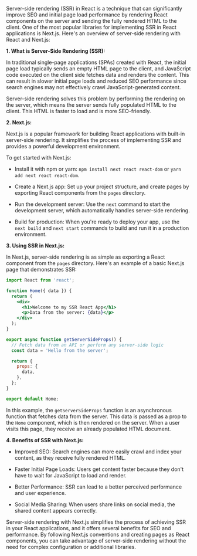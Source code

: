 Server-side rendering (SSR) in React is a technique that can significantly improve SEO and initial page load performance by rendering React components on the server and sending the fully rendered HTML to the client. One of the most popular libraries for implementing SSR in React applications is Next.js. Here's an overview of server-side rendering with React and Next.js:

**1. What is Server-Side Rendering (SSR):**

In traditional single-page applications (SPAs) created with React, the initial page load typically sends an empty HTML page to the client, and JavaScript code executed on the client side fetches data and renders the content. This can result in slower initial page loads and reduced SEO performance since search engines may not effectively crawl JavaScript-generated content.

Server-side rendering solves this problem by performing the rendering on the server, which means the server sends fully populated HTML to the client. This HTML is faster to load and is more SEO-friendly.

**2. Next.js:**

Next.js is a popular framework for building React applications with built-in server-side rendering. It simplifies the process of implementing SSR and provides a powerful development environment.

To get started with Next.js:

- Install it with npm or yarn: `npm install next react react-dom` or `yarn add next react react-dom`.

- Create a Next.js app: Set up your project structure, and create pages by exporting React components from the `pages` directory.

- Run the development server: Use the `next` command to start the development server, which automatically handles server-side rendering.

- Build for production: When you're ready to deploy your app, use the `next build` and `next start` commands to build and run it in a production environment.

**3. Using SSR in Next.js:**

In Next.js, server-side rendering is as simple as exporting a React component from the `pages` directory. Here's an example of a basic Next.js page that demonstrates SSR:

```jsx
import React from 'react';

function Home({ data }) {
  return (
    <div>
      <h1>Welcome to my SSR React App</h1>
      <p>Data from the server: {data}</p>
    </div>
  );
}

export async function getServerSideProps() {
  // Fetch data from an API or perform any server-side logic
  const data = 'Hello from the server';

  return {
    props: {
      data,
    },
  };
}

export default Home;
```

In this example, the `getServerSideProps` function is an asynchronous function that fetches data from the server. This data is passed as a prop to the `Home` component, which is then rendered on the server. When a user visits this page, they receive an already populated HTML document.

**4. Benefits of SSR with Next.js:**

   - Improved SEO: Search engines can more easily crawl and index your content, as they receive fully rendered HTML.

   - Faster Initial Page Loads: Users get content faster because they don't have to wait for JavaScript to load and render.

   - Better Performance: SSR can lead to a better perceived performance and user experience.

   - Social Media Sharing: When users share links on social media, the shared content appears correctly.

Server-side rendering with Next.js simplifies the process of achieving SSR in your React applications, and it offers several benefits for SEO and performance. By following Next.js conventions and creating pages as React components, you can take advantage of server-side rendering without the need for complex configuration or additional libraries.